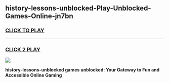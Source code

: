 
## history-lessons-unblocked-Play-Unblocked-Games-Online-jn7bn
<h3>
<a href="https://premium76.site?title=history-lessons-unblocked&ref=25A">CLICK TO PLAY</a></h3>
<hr>

<h3>
<a href="https://premium76.site?title=history-lessons-unblocked&ref=25A">CLICK 2 PLAY</a>
  
</h3>

<a href="https://premium76.site?title=history-lessons-unblocked&ref=25A"><img src="https://clearcache.store/games.png"></a>


**history-lessons-unblocked games unblocked: Your Gateway to Fun and Accessible Online Gaming**
